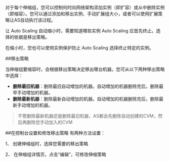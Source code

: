 对于每个伸缩组，您可以控制何时向网络架构添加实例（即扩容）或从中删除实例（即缩容）。您可以通过添加和移出实例、手动扩展组大小，或者可以使用扩展策略让AS自动执行该过程。

让 Auto Scaling 自动缩小时，需要知道哪些实例 Auto Scaling 应首先终止。选择的依据是移出策略。

在缩小时，您也可以使用实例保护防止 Auto Scaling 选择终止特定的实例。

##移出策略

当伸缩组要缩容时，会根据移出策略决定移出哪台机器。您可从以下两种移出策略中选择：

- **删除最旧机器**：删除最旧自动增加的机器。自动增加的机器删除完后，删除最早手动增加的机器。
- **删除最新机器**：删除最新自动增加的机器。自动增加的机器删除完后，删除最新手动增加的机器。

> 不管删除最新机器还是删除最旧机器，AS都会先删除自动创建的CVM，然后再删除您手动加入的CVM

##在控制台设置和修改移出策略
有两种方法设置：

1、 创建伸缩组时，选择您需要的移出策略

2、 在伸缩组详情页，点击“编辑”，可修改伸缩策略